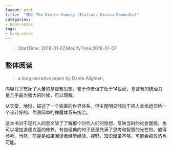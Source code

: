 ```yaml
---
layout: post
title:  "神曲 The Divine Comedy (Italian: Divina Commedia)"
categories:
- book-notes
tags:
- book-notes
---
```


> StartTime: 2018-01-07,ModifyTime:2018-01-07

<!---more--->

## 整体阅读
> a long narrative poem by Dante Alighieri,

内容几乎充斥了大量的基督教思想，鉴于作者但丁处于14世纪，基督教的统治力量几乎最为强大的时候，可以理解。

从天堂，地狱，描述了一个完善的世界体系。但主题明显倾向于把人类命运交给一个设计好的、优雅简单的神魔体系来统治。

这本书对于现代人的意义除了了解那个时代人们的思想，反映当时的社会面貌，也可以增加道德方面的修养，有些经典的句子还是充满了思考和智慧的光芒的，值得参考。当然，前提是如果阅读者经历经验、视野、知识储备不够，可能会被忽悠也可能。
